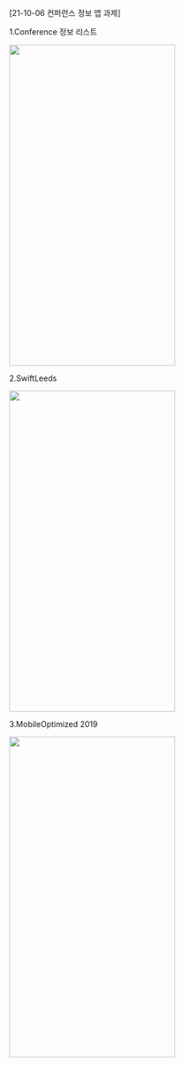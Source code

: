 


[21-10-06 컨퍼런스 정보 앱 과제]




1.Conference 정보 리스트


<img src="https://user-images.githubusercontent.com/90822634/136138837-fa144a18-b2dd-4206-a255-a843c76627d3.png" width="300" height="580">




2.SwiftLeeds



<img src="https://user-images.githubusercontent.com/90822634/136138842-1073345c-150b-4709-9df0-49800d5e91a2.png" width="300" height="580">




3.MobileOptimized 2019


<img src="https://user-images.githubusercontent.com/90822634/136138847-67c57c88-0cb7-4c56-b0d6-ae4cd70139e1.png" width="300" height="580">

